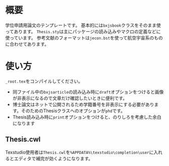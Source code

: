 # 概要
学位申請用論文のテンプレートです。
基本的には`bxjsbook`クラスをそのまま使ってあります。
`Thesis.sty`は主にパッケージの読み込みやマクロの定義などに使っています。
参考文献のフォーマットは`jecon.bst`を使って航空宇宙系のものに合わせてあります。

# 使い方
`_root.tex`をコンパイルしてください。

- 同ファイル中の`bxjsarticle`の読み込み時に`draft`オプションをつけると画像が非表示になるので文章だけ確認したいときに便利です。
- 博士論文はネットで公開されるため学籍番号を非表示にする必要があります。そのためのThesisクラスへのオプションが`phd`です。
- Thesis読み込み時に`print`オプションをつけると、のりしろを考慮した余白になります

## Thesis.cwl
Texstudio使用者は`Thesis.cwl`を`%APPDATA%\texstudio\completion\user`に入れるとエディタで補完が効くようになります。

